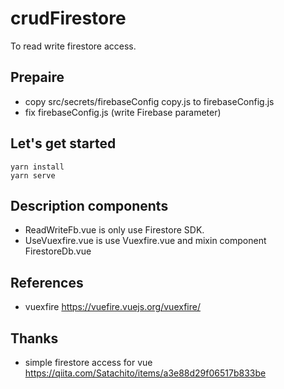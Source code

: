 # crudFirestore
To read write firestore access.

## Prepaire
- copy src/secrets/firebaseConfig copy.js to firebaseConfig.js
- fix firebaseConfig.js (write Firebase parameter)

## Let's get started
```
yarn install
yarn serve
```

## Description components
- ReadWriteFb.vue is only use Firestore SDK.
- UseVuexfire.vue is use Vuexfire.vue and mixin component FirestoreDb.vue

## References
- vuexfire
https://vuefire.vuejs.org/vuexfire/

## Thanks
- simple firestore access for vue
https://qiita.com/Satachito/items/a3e88d29f06517b833be

